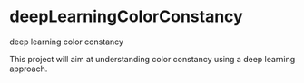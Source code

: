 # deepLearningColorConstancy
deep learning color constancy

This project will aim at understanding color constancy using a deep learning approach.
